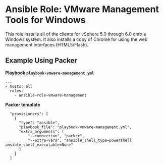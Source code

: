 # Ansible Role: VMware Management Tools for Windows

This role installs all of the clients for vSphere 5.0 through 6.0 onto a Windows system. It also installs a copy of Chrome for using the web management interfaces (HTML5/Flash).

## Example Using Packer

**Playbook `playbook-vmware-management.yml`**

```
---
- hosts: all
  roles:
    - ansible-role-vmware-management
```

**Packer template**

```
  "provisioners": [
    {
      "type": "ansible",
      "playbook_file": "playbook-vmware-management.yml",
      "extra_arguments": [
          "--connection", "packer",
          "--extra-vars", "ansible_shell_type=powershell ansible_shell_executable=None"
      ]
    }
  ]
```